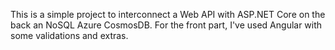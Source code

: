 This is a simple project to interconnect a Web API with ASP.NET Core on the back an NoSQL Azure CosmosDB. For the front part, I've used Angular with some validations and extras.